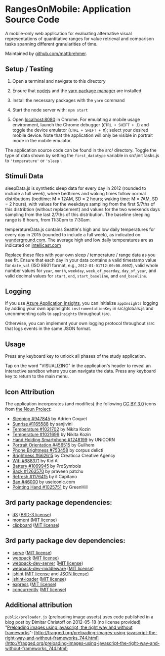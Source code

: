 # RangesOnMobile: Application Source Code

A mobile-only web application for evaluating alternative visual representations of quantitative ranges for value retrieval and comparison tasks spanning different granularities of time. 

Maintained by [github.com/mattbrehmer](https://github.com/mattbrehmer).

## Setup / Testing

1. Open a terminal and navigate to this directory

2. Ensure that [nodejs](https://nodejs.org/) and the [yarn package manager](https://yarnpkg.com/en/docs/getting-started) are installed

3. Install the necessary packages with the `yarn` command

4. Start the node server with: `npm start`

5. Open [localhost:8080](http://localhost:8080/) in Chrome. For emulating a mobile usage environment, launch the Chrome debugger (`CTRL + SHIFT + J`) and toggle the device emulator (`CTRL + SHIFT + M`); select your desired mobile device. Note that the application will only be visible in portrait mode in the mobile emulator. 

The application source code can be found in the src/ directory. Toggle the type of data shown by setting the `first_datatype` variable in src\initTasks.js to `'temperature'` or `'sleep'`. 

## Stimuli Data

sleepData.js is synthetic sleep data for every day in 2012 (rounded to include a full week), where bedtimes and waking times follow normal distributions (bedtime: M = 12AM, SD = 2 hours; waking time: M = 7AM, SD = 2 hours), with values for the weekdays sampling from the first 5/7ths of this distribtion (without replacement) and values for the two weekends days sampling from the last 2/7ths of this distribution. The baseline sleeping range is 8 hours, from 11:30pm to 7:30am.

temperatureData.js contains Seattle's high and low daily temperatures for every day in 2015 (rounded to include a full week), as indicated on [wunderground.com](https://www.wunderground.com/history/airport/KSEA/2015/1/1/CustomHistory.html?dayend=31&monthend=12&yearend=2015&req_city=&req_state=&req_statename=&reqdb.zip=&reqdb.magic=&reqdb.wmo=). The average high and low daily temperatures are as indicated on [intellicast.com](http://www.intellicast.com/Local/History.aspx?location=USWA0395)

Replace these files with your own sleep / temperature / range data as you see fit. Ensure that each day in your data contains a valid timestamp value for `date_val` (ISO 8601 format, e.g., `2012-01-01T12:00:00.000Z`), valid whole number values for `year`, `month`, `weekday`, `week_of_yearday`, `day_of_year`, and valid decimal values for `start`, `end`, `start_baseline`, and `end_baseline`. 

## Logging

If you use [Azure Application Insights](https://azure.microsoft.com/en-us/services/application-insights/), you can initialize `appInsights` logging by adding your own appInsights `instrumentationKey` in src/globals.js and uncommenting calls to `appInsights` throughout /src.

Otherwise, you can implement your own logging protocol throughout /src that logs events in the same JSON format.

## Usage

Press any keyboard key to unlock all phases of the study application. 

Tap on the word "VISUALIZING" in the application's header to reveal an interactive sandbox where you can navigate the data. Press any keyboard key to return to the main menu.

## Icon Attribution

The application incorporates (and modifies) the following [CC BY 3.0](https://creativecommons.org/licenses/by/3.0/) icons from [the Noun Project](https://thenounproject.com/):
- [Sleeping #947845](https://thenounproject.com/icon/947845/) by Adrien Coquet
- [Sunrise #1165588](https://thenounproject.com/icon/1165588/) by sanjivini
- [Temperature #1021702](https://thenounproject.com/icon/1021702/) by Nikita Kozin
- [Temperature #1021699](https://thenounproject.com/icon/1021699/) by Nikita Kozin
- [Hand Holding Smartphone #1248199](https://thenounproject.com/icon/1248199/) by UNiCORN
- [Portrait Orientation #456515](https://thenounproject.com/icon/456515/) by Guilhem
- [Phone Brightness #753458](https://thenounproject.com/icon/753458/) by corpus delicti
- [Brightness #662615](https://thenounproject.com/icon/662615/) by Creaticca Creative Agency
- [Wifi #688371](https://thenounproject.com/icon/688371/) by Kid A
- [Battery #1099945](https://thenounproject.com/icon/1099945/) by ProSymbols
- [Back #1263570](https://thenounproject.com/icon/1263570/) by praveen patchu
- [Refresh #1176415](https://thenounproject.com/icon/1176415/) by il Capitano
- [Ban #46000](https://thenounproject.com/icon/46000/) by useiconic.com
- [Pointing Hand #1025751](https://thenounproject.com/icon/1025751/) by GreenHill

## 3rd party package dependencies:

- [d3](https://www.npmjs.com/package/d3) ([BSD-3 license](https://github.com/d3/d3/blob/master/LICENSE))
- [moment](https://www.npmjs.com/package/moment) ([MIT license](https://github.com/moment/moment/blob/develop/LICENSE))
- [clipboard](https://www.npmjs.com/package/clipboard) ([MIT license](http://zenorocha.mit-license.org/))

## 3rd party package dev dependencies:

- [serve](https://www.npmjs.com/package/serve) ([MIT license](http://spdx.org/licenses/MIT.html))
- [webpack](https://www.npmjs.com/package/webpack) ([MIT license](http://spdx.org/licenses/MIT.html))
- [webpack-dev-server](https://www.npmjs.com/package/webpack-dev-server) ([MIT license](http://spdx.org/licenses/MIT.html))
- [webpack-dev-middleware](https://www.npmjs.com/package/webpack-dev-middleware) ([MIT license](http://spdx.org/licenses/MIT.html))
- [jshint](https://www.npmjs.com/package/jshint) ([MIT license](http://spdx.org/licenses/MIT.html) and [JSON license](http://spdx.org/licenses/JSON.html))
- [jshint-loader](https://www.npmjs.com/package/jshint-loader) ([MIT license](http://spdx.org/licenses/MIT.html))
- [express](https://www.npmjs.com/package/express) ([MIT license](http://spdx.org/licenses/MIT.html))
- [concurrently](https://www.npmjs.com/package/concurrently) ([MIT license](http://spdx.org/licenses/MIT.html))

## Additional attribution

`public/preloader.js` (preloading image assets) uses code published in a blog post by Dimitar Christoff on 2012-05-18 (no license provided) "[Preloading images using javascript, the right way and without frameworks](http://fragged.org/preloading-images-using-javascript-the-right-way-and-without-frameworks_744.html)": [http://fragged.org/preloading-images-using-javascript-the-right-way-and-without-frameworks_744.html](http://fragged.org/preloading-images-using-javascript-the-right-way-and-without-frameworks_744.html)
	